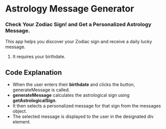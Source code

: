 # Astrology Message Generator
### Check Your  Zodiac Sign! and  Get a Personalized Astrology Message.
This app helps you discover your Zodiac sign and receive a daily lucky message.
  1. It requires your birthdate.

## Code Explanation
+ When the user enters their **birthdate** and clicks the button, generateMessage is called.
+ **generateMessage** calculates the astrological sign using **getAstrologicalSign**.
+ It then selects a personalized message for that sign from the messages object.
+ The selected message is displayed to the user in the designated div element.
